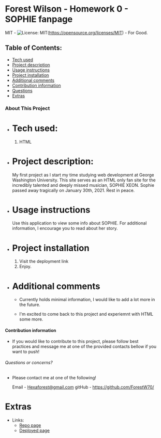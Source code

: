 # Forest Wilson - Homework 0 - SOPHIE fanpage
MIT - ![License: MIT](https://img.shields.io/badge/License-MIT-yellow.svg)(https://opensource.org/licenses/MIT) - For Good.

## Table of Contents:
- [Tech used](#tech-used)
- [Project description](#project-description)
- [Usage instructions](#usage-instructions)
- [Project installation](#project-installation)
- [Additional comments](#additional-comments)
- [Contribution information](#contribution-information)
- [Questions](#questions-or-concerns)
- [Extras](#extras)


### About This Project

* # Tech used:
  1. HTML

* # Project description:
  My first project as I start my time studying web development at George Washington University. This site serves as an HTML only fan site for the incredibly talented and deeply missed musician, SOPHIE XEON. Sophie passed away tragically on January 30th, 2021. Rest in peace.

* # Usage instructions
  Use this application to view some info about SOPHIE. For additional information, I encourage you to read about her story.

* # Project installation
  1. Visit the deployment link
  2. Enjoy.
     
* # Additional comments
  - Currently holds minimal information, I would like to add a lot more in the future.

  - I'm excited to come back to this project and experiemnt with HTML some more.


#### Contribution information 

- If you would like to contribute to this project, please follow best practices and message me at one of the provided contacts bellow if you want to push!


###### Questions or concerns? 
* Please contact me at one of the following!

  Email - Hexaforest@gmail.com
  gitHub - https://github.com/ForestW70/


# Extras

* Links:
  - [Repo page](https://github.com/ForestW70/hw13ecommercebackend)
  - [Deployed page](https://github.com/ForestW70/hw13ecommercebackend)
